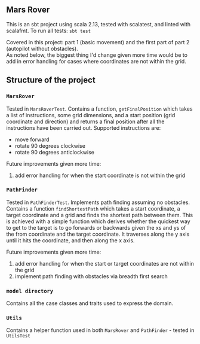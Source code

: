## Mars Rover

This is an sbt project using scala 2.13, tested with scalatest, and linted with scalafmt.
To run all tests:
`sbt test`

Covered in this project: part 1 (basic movement) and the first part of part 2 (autopilot without obstacles).  
As noted below, the biggest thing I'd change given more time would be to add in error handling for cases where coordinates are not within the grid.

## Structure of the project

### `MarsRover`
Tested in `MarsRoverTest`. Contains a function, `getFinalPosition` which takes a list of instructions, some grid dimensions, and a start position (grid coordinate and direction) and returns a final position after all the instructions have been carried out.
Supported instructions are:
* move forward
* rotate 90 degrees clockwise
* rotate 90 degrees anticlockwise  

Future improvements given more time:  
1. add error handling for when the start coordinate is not within the grid 

### `PathFinder` 
Tested in `PathFinderTest`. Implements path finding assuming no obstacles.
Contains a function `findShortestPath` which takes a start coordinate, a target coordinate and a grid and finds the shortest path between them.
This is achieved with a simple function which derives whether the quickest way to get to the target is to go forwards or 
backwards given the xs and ys of the from coordinate and the target coordinate. It traverses along the y axis until it hits the coordinate, and then along the x axis.  
 

Future improvements given more time: 
1. add error handling for when the start or target coordinates are not within the grid
2. implement path finding with obstacles via breadth first search

### `model directory`
Contains all the case classes and traits used to express the domain. 

### `Utils`
Contains a helper function used in both `MarsRover` and `PathFinder` - tested in `UtilsTest`



